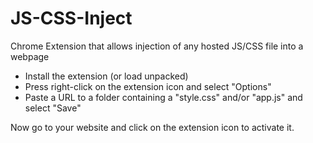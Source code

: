 # JS-CSS-Inject
Chrome Extension that allows injection of any hosted JS/CSS file into a webpage

- Install the extension (or load unpacked)
- Press right-click on the extension icon and select "Options"
- Paste a URL to a folder containing a "style.css" and/or "app.js" and select "Save"

Now go to your website and click on the extension icon to activate it.
